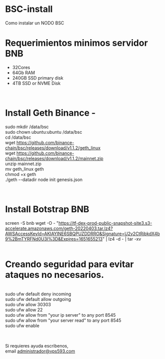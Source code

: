 # BSC-install
Como instalar un NODO BSC
# Requerimientos minimos servidor BNB 

- 32Cores 
- 64Gb RAM
- 240GB SSD primary disk
- 4TB SSD or NVME Disk

<br>

# Install Geth Binance - 

sudo mkdir /data/bsc<br>
sudo chown ubuntu:ubuntu /data/bsc<br>
cd /data/bsc<br>
wget https://github.com/binance-chain/bsc/releases/download/v1.1.2/geth_linux<br>
wget https://github.com/binance-chain/bsc/releases/download/v1.1.2/mainnet.zip<br>
unzip mainnet.zip<br>
mv geth_linux geth<br>
chmod +x geth<br>
./geth --datadir node init genesis.json<br>

<br>

# Install Botstrap BNB <br>
screen -S bnb wget -O - "https://tf-dex-prod-public-snapshot-site3.s3-accelerate.amazonaws.com/geth-20220403.tar.lz4?AWSAccessKeyId=AKIAYINE6SBQPUZDDRRO&Signature=U2y2CtRjbkdX4b9%2BmTYRFNd0U3I%3D&Expires=1651655213"  | lz4 -d - | tar -xv<br>
<br>

# Creando seguridad para evitar ataques no necesarios. <br>

<br>
sudo ufw default deny incoming<br>
sudo ufw default allow outgoing<br>
sudo ufw allow 30303<br>
sudo ufw allow 22<br>
sudo ufw allow from "your ip server" to any port 8545<br>
sudo ufw allow from "your server read" to any port 8545<br>
sudo ufw enable<br>

<br><br>
Si requieres ayuda escribenos, 
<br> email administrador@vps593.com 
